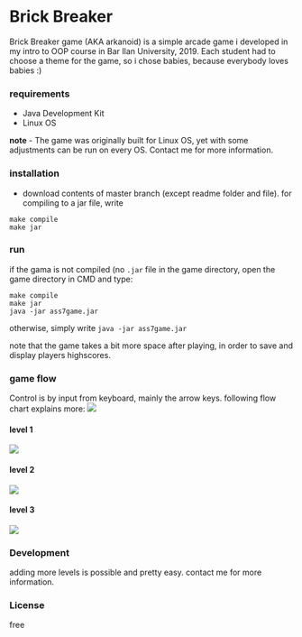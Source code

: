 # Brick Breaker

Brick Breaker game (AKA arkanoid) is a simple arcade game i developed in my intro to OOP course in Bar Ilan University, 2019. Each student had to choose a theme for the game, so i chose babies, because everybody loves babies :)

### requirements
 - Java Development Kit
 - Linux OS
 
**note** - The game was originally built for Linux OS,
yet with some adjustments can be run on every OS. Contact me for more information.

### installation
 - download contents of master branch (except readme folder and file).
for compiling to a jar file, write
```
make compile
make jar
```

### run
if the gama is not compiled (no `.jar` file in the game directory, 
open the game directory in CMD and type:
```
make compile
make jar
java -jar ass7game.jar
```

otherwise, simply write `java -jar ass7game.jar`

note that the game takes a bit more space after playing, in order to save and display players highscores.

### game flow
Control is by input from keyboard, mainly the arrow keys. following flow chart explains more:
![](https://github.com/yehonatansofri/Brick-Breaker-Game/blob/master/readme/gameflow.png)
#### level 1
![](https://github.com/yehonatansofri/Brick-Breaker-Game/blob/master/readme/level1.png)
#### level 2
![](https://github.com/yehonatansofri/Brick-Breaker-Game/blob/master/readme/level2.png)
#### level 3
![](https://github.com/yehonatansofri/Brick-Breaker-Game/blob/master/readme/level3.png)

### Development
adding more levels is possible and pretty easy. contact me for more information.

### License
free

